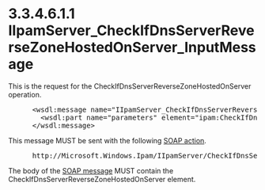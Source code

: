<html dir="LTR" xmlns:mshelp="http://msdn.microsoft.com/mshelp" xmlns:ddue="http://ddue.schemas.microsoft.com/authoring/2003/5" xmlns:xlink="http://www.w3.org/1999/xlink" xmlns:tool="http://www.microsoft.com/tooltip">
 <body>
 <div id="header">
 <h1 class="heading">3.3.4.6.1.1 IIpamServer_CheckIfDnsServerReverseZoneHostedOnServer_InputMessage</h1>
 </div>
 <div id="mainSection">
 <div id="mainBody">
 <div id="allHistory" class="saveHistory"></div>
 <div id="sectionSection0" class="section" name="collapseableSection">
 

<p>This is the request for the
CheckIfDnsServerReverseZoneHostedOnServer operation.</p>

<dl>
<dd>
<div><pre> &lt;wsdl:message name=&quot;IIpamServer_CheckIfDnsServerReverseZoneHostedOnServer_InputMessage&quot;&gt;
   &lt;wsdl:part name=&quot;parameters&quot; element=&quot;ipam:CheckIfDnsServerReverseZoneHostedOnServer&quot; /&gt;
 &lt;/wsdl:message&gt;
</pre></div>
</dd></dl>

<p>This message MUST be sent with the following <a href="21b4a631-8f28-420f-822f-c5f879d5046e.md#gt_c1358651-96c1-4ce0-8e1f-b0b7a94145e3">SOAP action</a>.</p>

<dl>
<dd>
<div><pre> http://Microsoft.Windows.Ipam/IIpamServer/CheckIfDnsServerReverseZoneHostedOnServer
</pre></div>
</dd></dl>

<p>The body of the <a href="21b4a631-8f28-420f-822f-c5f879d5046e.md#gt_96185df3-4677-478c-b239-f72fcf514c59">SOAP message</a> MUST contain
the CheckIfDnsServerReverseZoneHostedOnServer element.</p>


 </div>
 </div>
 </div>
 </body>
</html>